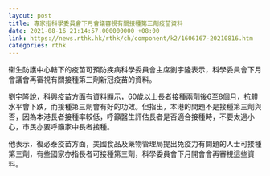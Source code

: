 ```yaml
---
layout: post
title: 專家指科學委員會下月會議審視有關接種第三劑疫苗資料
date: 2021-08-16 21:14:57.000000000 +08:00
link: https://news.rthk.hk/rthk/ch/component/k2/1606167-20210816.htm
categories: rthk
---
```


衞生防護中心轄下的疫苗可預防疾病科學委員會主席劉宇隆表示，科學委員會下月會議會再審視有關接種第三劑新冠疫苗的資料。

劉宇隆說，科興疫苗方面有資料顯示，60歲以上長者接種兩劑後6至8個月，抗體水平會下跌，而接種第三劑會有好的功效。但指出，本港的問題不是接種第三劑與否，因為本港長者接種率較低，呼籲醫生評估長者是否適合接種時，不要太過小心，市民亦要呼籲家中長者接種。

他表示，復必泰疫苗方面，美國食品及藥物管理局提出免疫力有問題的人士可接種第三劑，有些國家亦指長者可接種第三劑，科學委員會下月開會會再審視這些資料。
